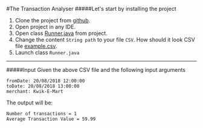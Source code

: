 #The Transaction Analyser
#####Let's start by installing the project


1. Clone the project from [github](https://github.com/BigPotatoo/TheTransactionAnalyser.git).
2. Open project in any IDE.
3. Open class [Runner.java](./src/main/java/com/example/thetransactionanalyser/Runner.java) from project.
4. Change the content `String path` to your file `CSV`. How should it look CSV file [example.csv](./src/main/resources/example.csv).<br/>
5. Launch class `Runner.java`
---
#####Input
Given the above CSV file and the following input arguments
```
fromDate: 20/08/2018 12:00:00
toDate: 20/08/2018 13:00:00
merchant: Kwik-E-Mart
```
The output will be:
```
Number of transactions = 1
Average Transaction Value = 59.99
```